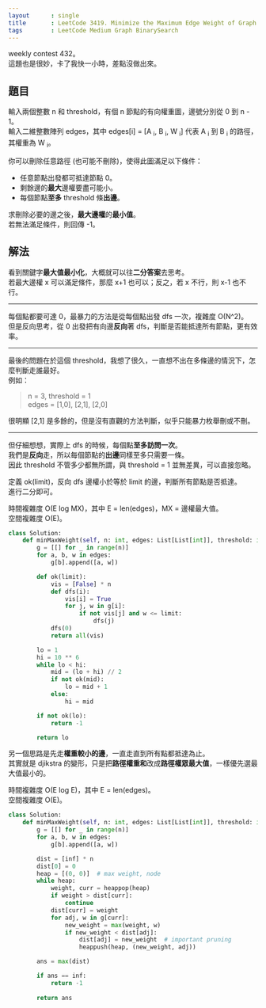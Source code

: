 ```yaml
---
layout      : single
title       : LeetCode 3419. Minimize the Maximum Edge Weight of Graph
tags        : LeetCode Medium Graph BinarySearch
---
```

weekly contest 432。  
這題也是很妙，卡了我快一小時，差點沒做出來。  

## 題目

輸入兩個整數 n 和 threshold，有個 n 節點的有向權重圖，邊號分別從 0 到 n - 1。  
輸入二維整數陣列 edges，其中 edges[i] = [A <sub>i</sub>, B <sub>i</sub>, W <sub>i</sub>] 代表 A <sub>i</sub> 到 B <sub>i</sub> 的路徑，其權重為 W <sub>i</sub>。  

你可以刪除任意路徑 (也可能不刪除)，使得此圖滿足以下條件：  

- 任意節點出發都可抵達節點 0。  
- 剩餘邊的**最大**邊權要盡可能小。  
- 每個節點**至多** threshold 條**出邊**。  

求刪除必要的邊之後，**最大邊權**的**最小值**。  
若無法滿足條件，則回傳 -1。  

## 解法

看到關鍵字**最大值最小化**，大概就可以往**二分答案**去思考。  
若最大邊權 x 可以滿足條件，那麼 x+1 也可以；反之，若 x 不行，則 x-1 也不行。  

---

每個點都要可達 0，最暴力的方法是從每個點出發 dfs 一次，複雜度 O(N^2)。  
但是反向思考，從 0 出發把有向邊**反向**著 dfs，判斷是否能抵達所有節點，更有效率。  

---

最後的問題在於這個 threshold，我想了很久，一直想不出在多條邊的情況下，怎麼判斷走誰最好。  
例如：  
> n = 3, threshold = 1  
> edges = [1,0], [2,1], [2,0]  

很明顯 [2,1] 是多餘的，但是沒有直觀的方法判斷，似乎只能暴力枚舉刪或不刪。  

---

但仔細想想，實際上 dfs 的時候，每個點**至多訪問一次**。  
我們是**反向**走，所以每個節點的**出邊**同樣至多只需要一條。  
因此 threshold 不管多少都無所謂，與 threshold = 1 並無差異，可以直接忽略。  

定義 ok(limit)，反向 dfs 邊權小於等於 limit 的邊，判斷所有節點是否抵達。  
進行二分即可。  

時間複雜度 O(E log MX)，其中 E = len(edges)，MX = 邊權最大值。  
空間複雜度 O(E)。  

```python
class Solution:
    def minMaxWeight(self, n: int, edges: List[List[int]], threshold: int) -> int:
        g = [[] for _ in range(n)]
        for a, b, w in edges:
            g[b].append([a, w])

        def ok(limit):
            vis = [False] * n
            def dfs(i):
                vis[i] = True
                for j, w in g[i]:
                    if not vis[j] and w <= limit:
                        dfs(j)
            dfs(0)
            return all(vis)

        lo = 1
        hi = 10 ** 6
        while lo < hi:
            mid = (lo + hi) // 2
            if not ok(mid):
                lo = mid + 1
            else:
                hi = mid

        if not ok(lo):
            return -1

        return lo
```

另一個思路是先走**權重較小的邊**，一直走直到所有點都抵達為止。  
其實就是 djikstra 的變形，只是把**路徑權重和**改成**路徑權眾最大值**，一樣優先選最大值最小的。  

時間複雜度 O(E log E)，其中 E = len(edges)。  
空間複雜度 O(E)。  

```python
class Solution:
    def minMaxWeight(self, n: int, edges: List[List[int]], threshold: int) -> int:
        g = [[] for _ in range(n)]
        for a, b, w in edges:
            g[b].append([a, w])

        dist = [inf] * n
        dist[0] = 0
        heap = [(0, 0)]  # max weight, node
        while heap:
            weight, curr = heappop(heap)
            if weight > dist[curr]:
                continue
            dist[curr] = weight
            for adj, w in g[curr]:
                new_weight = max(weight, w)
                if new_weight < dist[adj]:
                    dist[adj] = new_weight  # important pruning
                    heappush(heap, (new_weight, adj))

        ans = max(dist)

        if ans == inf:
            return -1
            
        return ans
```
